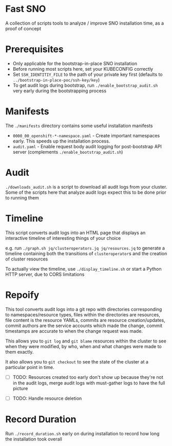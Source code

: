 # Fast SNO

A collection of scripts tools to analyze / improve SNO installation time, as a proof of concept

# Prerequisites

* Only applicable for the bootstrap-in-place SNO installation
* Before running most scripts here, set your KUBECONFIG correctly
* Set `SSH_IDENTITIY_FILE` to the path of your private key first (defaults to `../bootstrap-in-place-poc/ssh-key/key`)
* To get audit logs during bootstrap, run `./enable_bootstrap_audit.sh` very early during the bootstrapping process

# Manifests

The `./manifests` directory contains some useful installation manifests

* `0000_00_openshift-*-namespace.yaml` - Create important namespaces early. This speeds up the installation process.
* `audit.yaml` - Enable request body audit logging for post-bootstrap API server (complements `./enable_bootstrap_audit.sh`)

# Audit

`./downloads_audit.sh` is a script to download all audit logs from your
cluster. Some of the scripts here that analyze audit logs expect this to be
done prior to running them

# Timeline

This script converts audit logs into an HTML page that displays an interactive
timeline of interesting things of your choice

e.g. run `./graph.sh jq/clusteroperators.jq jq/resources.jq` to generate a
timeline containing both the transitions of `clusteroperator`s and the creation
of cluster resources

To actually view the timeline, use `./display_timeline.sh` or start a Python HTTP
server, due to CORS limitations

# Repoify

This tool converts audit logs into a git repo with directories corresponding to
namespaces/resource types, files within the directories are resources, file
content is the resource YAMLs, commits are resource creation/updates, commit authors
are the service accounts which made the change, commit timestamps are accurate to when
the change request was made.

This allows you to `git log` and `git blame` resources within the cluster to
see when they were modified, by who, when and what changes were made to them
exactly.

It also allows you to `git checkout` to see the state of the cluster at a
particular point in time.

- [ ] TODO: Resources created too early don't show up because they're not in the audit
logs, merge audit logs with must-gather logs to have the full picture

- [ ] TODO: Handle resource deletion

# Record Duration 

Run `./record_duration.sh` early on during installation to record how long the installation
took overall

